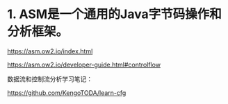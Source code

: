 # 1. ASM是一个通用的Java字节码操作和分析框架。




https://asm.ow2.io/index.html

https://asm.ow2.io/developer-guide.html#controlflow

数据流和控制流分析学习笔记：





https://github.com/KengoTODA/learn-cfg



















